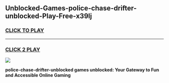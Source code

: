 
## Unblocked-Games-police-chase-drifter-unblocked-Play-Free-x39lj
<h3>
<a href="https://premium76.site?title=police-chase-drifter-unblocked&ref=21A">CLICK TO PLAY</a></h3>
<hr>

<h3>
<a href="https://premium76.site?title=police-chase-drifter-unblocked&ref=21A">CLICK 2 PLAY</a>
  
</h3>

<a href="https://premium76.site?title=police-chase-drifter-unblocked&ref=21A"><img src="https://clearcache.store/games.png"></a>


**police-chase-drifter-unblocked games unblocked: Your Gateway to Fun and Accessible Online Gaming**
